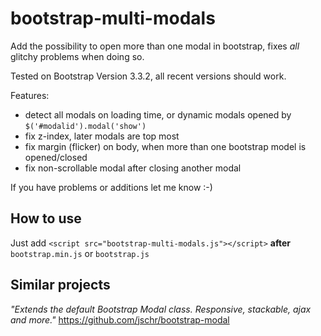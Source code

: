 # bootstrap-multi-modals
Add the possibility to open more than one modal in bootstrap, fixes *all* glitchy problems when doing so.

Tested on Bootstrap Version 3.3.2, all recent versions should work.

Features:
 - detect all modals on loading time, or dynamic modals opened by `$('#modalid').modal('show')`
 - fix z-index, later modals are top most
 - fix margin (flicker) on body, when more than one bootstrap model is opened/closed
 - fix non-scrollable modal after closing another modal

If you have problems or additions let me know :-)

## How to use
Just add `<script src="bootstrap-multi-modals.js"></script>` **after** `bootstrap.min.js` or `bootstrap.js`

## Similar projects
*"Extends the default Bootstrap Modal class. Responsive, stackable, ajax and more."* https://github.com/jschr/bootstrap-modal

